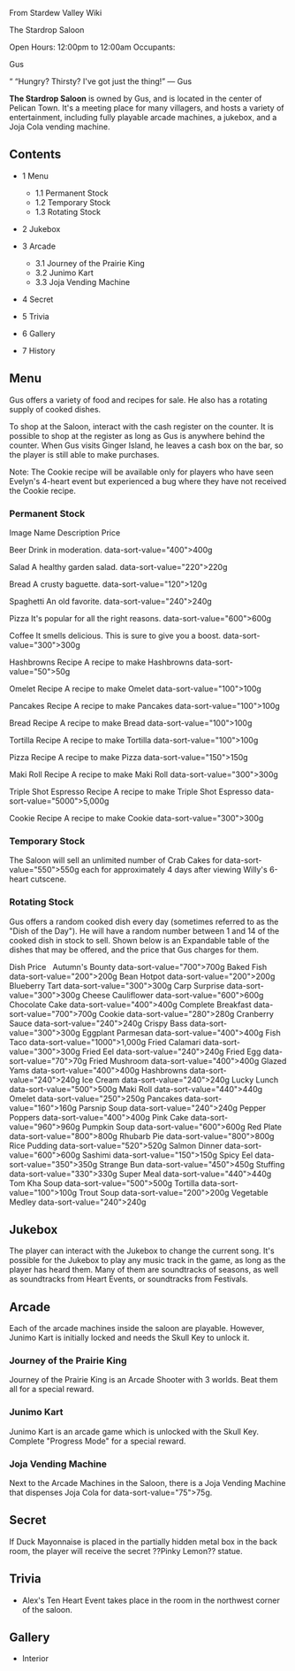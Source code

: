 From Stardew Valley Wiki

The Stardrop Saloon

Open Hours: 12:00pm to 12:00am Occupants:

Gus

“ “Hungry? Thirsty? I've got just the thing!” — Gus

**The Stardrop Saloon** is owned by Gus, and is located in the center of Pelican Town. It's a meeting place for many villagers, and hosts a variety of entertainment, including fully playable arcade machines, a jukebox, and a Joja Cola vending machine.

## Contents

- 1 Menu
  
  - 1.1 Permanent Stock
  - 1.2 Temporary Stock
  - 1.3 Rotating Stock
- 2 Jukebox
- 3 Arcade
  
  - 3.1 Journey of the Prairie King
  - 3.2 Junimo Kart
  - 3.3 Joja Vending Machine
- 4 Secret
- 5 Trivia
- 6 Gallery
- 7 History

## Menu

Gus offers a variety of food and recipes for sale. He also has a rotating supply of cooked dishes.

To shop at the Saloon, interact with the cash register on the counter. It is possible to shop at the register as long as Gus is anywhere behind the counter. When Gus visits Ginger Island, he leaves a cash box on the bar, so the player is still able to make purchases.

Note: The Cookie recipe will be available only for players who have seen Evelyn's 4-heart event but experienced a bug where they have not received the Cookie recipe.

### Permanent Stock

Image Name Description Price

Beer Drink in moderation. data-sort-value="400"&gt;400g

Salad A healthy garden salad. data-sort-value="220"&gt;220g

Bread A crusty baguette. data-sort-value="120"&gt;120g

Spaghetti An old favorite. data-sort-value="240"&gt;240g

Pizza It's popular for all the right reasons. data-sort-value="600"&gt;600g

Coffee It smells delicious. This is sure to give you a boost. data-sort-value="300"&gt;300g

Hashbrowns Recipe A recipe to make Hashbrowns data-sort-value="50"&gt;50g

Omelet Recipe A recipe to make Omelet data-sort-value="100"&gt;100g

Pancakes Recipe A recipe to make Pancakes data-sort-value="100"&gt;100g

Bread Recipe A recipe to make Bread data-sort-value="100"&gt;100g

Tortilla Recipe A recipe to make Tortilla data-sort-value="100"&gt;100g

Pizza Recipe A recipe to make Pizza data-sort-value="150"&gt;150g

Maki Roll Recipe A recipe to make Maki Roll data-sort-value="300"&gt;300g

Triple Shot Espresso Recipe A recipe to make Triple Shot Espresso data-sort-value="5000"&gt;5,000g

Cookie Recipe A recipe to make Cookie data-sort-value="300"&gt;300g

### Temporary Stock

The Saloon will sell an unlimited number of Crab Cakes for data-sort-value="550"&gt;550g each for approximately 4 days after viewing Willy's 6-heart cutscene.

### Rotating Stock

Gus offers a random cooked dish every day (sometimes referred to as the "Dish of the Day"). He will have a random number between 1 and 14 of the cooked dish in stock to sell. Shown below is an Expandable table of the dishes that may be offered, and the price that Gus charges for them.

Dish Price   Autumn's Bounty data-sort-value="700"&gt;700g Baked Fish data-sort-value="200"&gt;200g Bean Hotpot data-sort-value="200"&gt;200g Blueberry Tart data-sort-value="300"&gt;300g Carp Surprise data-sort-value="300"&gt;300g Cheese Cauliflower data-sort-value="600"&gt;600g Chocolate Cake data-sort-value="400"&gt;400g Complete Breakfast data-sort-value="700"&gt;700g Cookie data-sort-value="280"&gt;280g Cranberry Sauce data-sort-value="240"&gt;240g Crispy Bass data-sort-value="300"&gt;300g Eggplant Parmesan data-sort-value="400"&gt;400g Fish Taco data-sort-value="1000"&gt;1,000g Fried Calamari data-sort-value="300"&gt;300g Fried Eel data-sort-value="240"&gt;240g Fried Egg data-sort-value="70"&gt;70g Fried Mushroom data-sort-value="400"&gt;400g Glazed Yams data-sort-value="400"&gt;400g Hashbrowns data-sort-value="240"&gt;240g Ice Cream data-sort-value="240"&gt;240g Lucky Lunch data-sort-value="500"&gt;500g Maki Roll data-sort-value="440"&gt;440g Omelet data-sort-value="250"&gt;250g Pancakes data-sort-value="160"&gt;160g Parsnip Soup data-sort-value="240"&gt;240g Pepper Poppers data-sort-value="400"&gt;400g Pink Cake data-sort-value="960"&gt;960g Pumpkin Soup data-sort-value="600"&gt;600g Red Plate data-sort-value="800"&gt;800g Rhubarb Pie data-sort-value="800"&gt;800g Rice Pudding data-sort-value="520"&gt;520g Salmon Dinner data-sort-value="600"&gt;600g Sashimi data-sort-value="150"&gt;150g Spicy Eel data-sort-value="350"&gt;350g Strange Bun data-sort-value="450"&gt;450g Stuffing data-sort-value="330"&gt;330g Super Meal data-sort-value="440"&gt;440g Tom Kha Soup data-sort-value="500"&gt;500g Tortilla data-sort-value="100"&gt;100g Trout Soup data-sort-value="200"&gt;200g Vegetable Medley data-sort-value="240"&gt;240g

## Jukebox

The player can interact with the Jukebox to change the current song. It's possible for the Jukebox to play any music track in the game, as long as the player has heard them. Many of them are soundtracks of seasons, as well as soundtracks from Heart Events, or soundtracks from Festivals.

## Arcade

Each of the arcade machines inside the saloon are playable. However, Junimo Kart is initially locked and needs the Skull Key to unlock it.

### Journey of the Prairie King

Journey of the Prairie King is an Arcade Shooter with 3 worlds. Beat them all for a special reward.

### Junimo Kart

Junimo Kart is an arcade game which is unlocked with the Skull Key. Complete "Progress Mode" for a special reward.

### Joja Vending Machine

Next to the Arcade Machines in the Saloon, there is a Joja Vending Machine that dispenses Joja Cola for data-sort-value="75"&gt;75g.

## Secret

If Duck Mayonnaise is placed in the partially hidden metal box in the back room, the player will receive the secret ??Pinky Lemon?? statue.

## Trivia

- Alex's Ten Heart Event takes place in the room in the northwest corner of the saloon.

## Gallery

- Interior